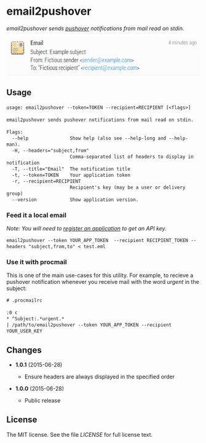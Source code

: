 email2pushover
==============

*email2pushover sends [pushover](http://pushover.net/) notifications from mail read on stdin.*

![Image of a pushover notification](https://raw.githubusercontent.com/zoni/email2pushover/master/email2pushover.png)


Usage
-----

```
usage: email2pushover --token=TOKEN --recipient=RECIPIENT [<flags>]

email2pushover sends pushover notifications from mail read on stdin.

Flags:
  --help               Show help (also see --help-long and --help-man).
  -H, --headers="subject,from"  
                       Comma-separated list of headers to display in notification
  -T, --title="Email"  The notification title
  -t, --token=TOKEN    Your application token
  -r, --recipient=RECIPIENT  
                       Recipient's key (may be a user or delivery group)
  --version            Show application version.
```

### Feed it a local email


*Note: You will need to [register an application](https://pushover.net/apps/build) to get an API key.*

```
email2pushover --token YOUR_APP_TOKEN  --recipient RECIPIENT_TOKEN --headers "subject,from,to" < test.eml
```


### Use it with procmail

This is one of the main use-cases for this utility. For example, to recieve a pushover notification whenever you receive mail with the word *urgent* in the subject:

```
# .procmailrc

:0 c
* ^Subject:.*urgent.*
| /path/to/email2pushover --token YOUR_APP_TOKEN --recipient YOUR_USER_KEY
```


Changes
-------

* __1.0.1__ (2015-06-28)

    * Ensure headers are always displayed in the specified order

* __1.0.0__ (2015-06-28)

    * Public release


License
-------

The MIT license. See the file *LICENSE* for full license text.
